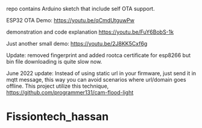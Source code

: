 repo contains Arduino sketch that include self OTA support.

ESP32 OTA Demo: https://youtu.be/qCmdUtguwPw

demonstration and code explanation https://youtu.be/FuY6BobS-1k

Just another small demo:  https://youtu.be/2J8KK5Cxf6g

Update: removed fingerprint and added rootca certificate for esp8266 but bin file downloading
is quite slow now.

June 2022 update: Instead of using static url in your firmware, just send it in mqtt message, this way you can avoid scenarios where url/domain goes offline. This project utilize this technique, https://github.com/programmer131/cam-flood-light
# Fissiontech_hassan
